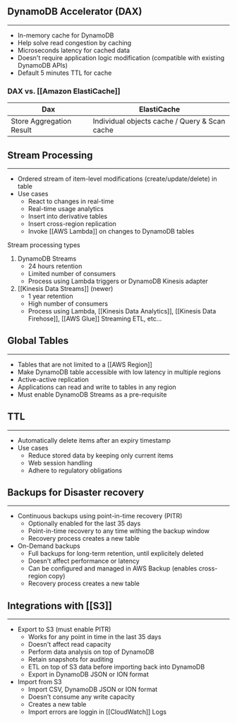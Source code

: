 ## DynamoDB Accelerator (DAX)
---
- In-memory cache for DynamoDB
- Help solve read congestion by caching
- Microseconds latency for cached data
- Doesn't require application logic modification (compatible with existing DynamoDB APIs)
- Default 5 minutes TTL for cache

### DAX vs. [[Amazon ElastiCache]]
|Dax|ElastiCache|
|---|---|
|Store Aggregation Result|Individual objects cache / Query & Scan cache|

## Stream Processing
---
- Ordered stream of item-level modifications (create/update/delete) in table
- Use cases
	- React to changes in real-time
	- Real-time usage analytics
	- Insert into derivative tables
	- Insert cross-region replication
	- Invoke [[AWS Lambda]] on changes to DynamoDB tables

Stream processing types
1. DynamoDB Streams
	- 24 hours retention
	- Limited number of consumers
	- Process using Lambda triggers or DynamoDB Kinesis adapter
2. [[Kinesis Data Streams]] (newer)
	- 1 year retention
	- High number of consumers
	- Process using Lambda, [[Kinesis Data Analytics]], [[Kinesis Data Firehose]], [[AWS Glue]] Streaming ETL, etc...


## Global Tables
---
- Tables that are not limited to a [[AWS Region]]
- Make DynamoDB table accessible with low latency in multiple regions
- Active-active replication
- Applications can read and write to tables in any region
- Must enable DynamoDB Streams as a pre-requisite

## TTL
---
- Automatically delete items after an expiry timestamp
- Use cases
	- Reduce stored data by keeping only current items
	- Web session handling
	- Adhere to regulatory obligations

## Backups for Disaster recovery
---
- Continuous backups using point-in-time recovery (PITR)
	- Optionally enabled for the last 35 days
	- Point-in-time recovery to any time withing the backup window
	- Recovery process creates a new table
- On-Demand backups
	- Full backups for long-term retention, until explicitely deleted
	- Doesn't affect performance or latency
	- Can be configured and managed in AWS Backup (enables cross-region copy)
	- Recovery process creates a new table

## Integrations with [[S3]]
---
- Export to S3 (must enable PITR)
	- Works for any point in time in the last 35 days
	- Doesn't affect read capacity
	- Perform data analysis on top of DynamoDB
	- Retain snapshots for auditing
	- ETL on top of S3 data before importing back into DynamoDB
	- Export in DynamoDB JSON or ION format
- Import from S3
	- Import CSV, DynamoDB JSON or ION format
	- Doesn't consume any write capacity
	- Creates a new table
	- Import errors are loggin in [[CloudWatch]] Logs

